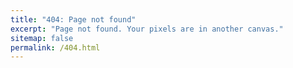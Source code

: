 ```yaml
---
title: "404: Page not found"
excerpt: "Page not found. Your pixels are in another canvas."
sitemap: false
permalink: /404.html
---
```

